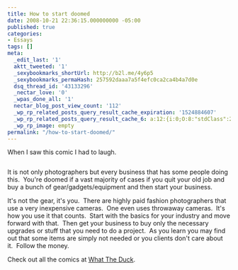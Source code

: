 ```yaml
---
title: How to start doomed
date: 2008-10-21 22:36:15.000000000 -05:00
published: true
categories:
- Essays
tags: []
meta:
  _edit_last: '1'
  aktt_tweeted: '1'
  _sexybookmarks_shortUrl: http://b2l.me/4y6p5
  _sexybookmarks_permaHash: 257592daaa7a5f4efc0ca2ca4b4a7d0e
  dsq_thread_id: '43133296'
  _nectar_love: '0'
  _wpas_done_all: '1'
  nectar_blog_post_view_count: '112'
  _wp_rp_related_posts_query_result_cache_expiration: '1524884607'
  _wp_rp_related_posts_query_result_cache_6: a:12:{i:0;O:8:"stdClass":2:{s:7:"post_id";s:4:"1321";s:5:"score";s:17:"58.94310421420184";}i:1;O:8:"stdClass":2:{s:7:"post_id";s:4:"1229";s:5:"score";s:17:"47.50707218868476";}i:2;O:8:"stdClass":2:{s:7:"post_id";s:3:"872";s:5:"score";s:17:"47.50707218868476";}i:3;O:8:"stdClass":2:{s:7:"post_id";s:4:"4550";s:5:"score";s:16:"43.9099039445598";}i:4;O:8:"stdClass":2:{s:7:"post_id";s:4:"1513";s:5:"score";s:18:"42.901902002293866";}i:5;O:8:"stdClass":2:{s:7:"post_id";s:4:"1027";s:5:"score";s:18:"42.901902002293866";}i:6;O:8:"stdClass":2:{s:7:"post_id";s:3:"713";s:5:"score";s:18:"42.901902002293866";}i:7;O:8:"stdClass":2:{s:7:"post_id";s:3:"664";s:5:"score";s:18:"42.901902002293866";}i:8;O:8:"stdClass":2:{s:7:"post_id";s:4:"1199";s:5:"score";s:17:"41.52954497991805";}i:9;O:8:"stdClass":2:{s:7:"post_id";s:3:"710";s:5:"score";s:17:"41.52954497991805";}i:10;O:8:"stdClass":2:{s:7:"post_id";s:3:"326";s:5:"score";s:17:"41.52954497991805";}i:11;O:8:"stdClass":2:{s:7:"post_id";s:4:"1363";s:5:"score";s:17:"40.71861476403739";}}
  _wp_rp_image: empty
permalink: "/how-to-start-doomed/"
---
```

<p>When I saw this comic I had to laugh.</p>
<p style="text-align: center;"><a href="http://www.whattheduck.net/" rel="nofollow"><img class="aligncenter size-medium wp-image-1191" title="wtd129" src="https://christopher-sherrod.blisslifepress.com/wp-content/uploads/sites/2/wtd129.jpg" alt="" / rel="nofollow"/></a></p>
<p>It is not only photographers but every business that has some people doing this.  You're doomed if a vast majority of cases if you quit your old job and buy a bunch of gear/gadgets/equipment and then start your business.</p>
<p>It's not the gear, it's you.  There are highly paid fashion photographers that use a very inexpensive cameras.  One even uses throwaway cameras.  It's how you use it that counts.  Start with the basics for your industry and move forward with that.  Then get your business to buy only the necessary upgrades or stuff that you need to do a project.  As you learn you may find out that some items are simply not needed or you clients don't care about it.  Follow the money.</p>
<p>Check out all the comics at <a href="http://www.whattheduck.net" rel="nofollow">What The Duck</a>.</p>
